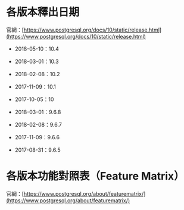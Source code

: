 # 各版本釋出日期

官網：[https://www.postgresql.org/docs/10/static/release.html](https://www.postgresql.org/docs/10/static/release.html)

* 2018-05-10：10.4
* 2018-03-01：10.3
* 2018-02-08：10.2
* 2017-11-09：10.1
* 2017-10-05：10

* 2018-03-01：9.6.8
* 2018-02-08：9.6.7
* 2017-11-09：9.6.6
* 2017-08-31：9.6.5

# 各版本功能對照表（Feature Matrix）

官網：[https://www.postgresql.org/about/featurematrix/](https://www.postgresql.org/about/featurematrix/)

